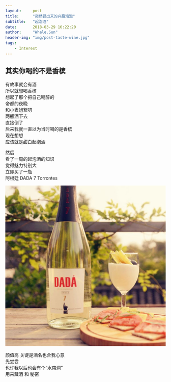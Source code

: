 ```yaml
---
layout:     post
title:      "突然冒出来的兴趣泡泡"
subtitle:   "起泡酒"
date:       2018-03-29 16:22:20
author:     "Whale.Sun"
header-img: "img/post-taste-wine.jpg"
tags:
    - Interest
---
```


## 其实你喝的不是香槟

有故事就会有酒  
所以就想喝香槟  
想起了那个把自己喝醉的  
帝都的夜晚  
和小表姐絮叨  
两瓶酒下去  
直接倒了  
后来我就一直以为当时喝的是香槟  
现在想想  
应该就是甜白起泡酒
  
然后  
看了一周的起泡酒的知识  
觉得魅力特别大  
立即买了一瓶  
阿根廷 DADA 7 Torrontes  
  
![avatar](/img/dada7.jpg)  
  
颜值高 关键是酒名也合我心意  
先尝尝  
也许我以后也会有个“水帘洞”  
用来藏酒 和 秘密
